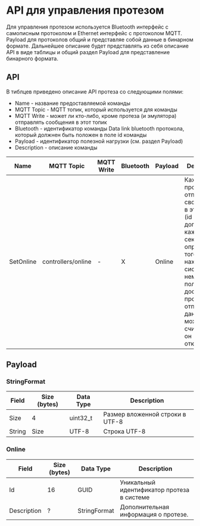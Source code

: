 # API для управления протезом
Для управления протезом используется Bluetooth интерфейс с самописным протоколом и Ethernet интерфейс с протоколом MQTT. Payload для протоколов общий и представляе собой данные в бинарном формате. Дальнейшее описание будет представлять из себя описание API в виде таблицы и общий раздел Payload для представление бинарного формата.

## API
В тиблцев приведено описание API протеза со следующими полями:
* Name - название предоставляемой команды
* MQTT Topic - MQTT топик, который используется для команды
* MQTT Write - может ли кто-либо, кроме протеза (и эмулятора) отправлять сообщения в этот топик
* Bluetooth - идентификатор команды Data link bluetooth протокола, который должнен быть положен в поле id команды
* Payload - идентификатор полезной нагрузки (см. раздел Payload)
* Description - описание команды

|Name|MQTT Topic|MQTT Write|Bluetooth|Payload|Description|
|---|---|---|---|---|---|
|SetOnline|controllers/online|-|X|Online|Каждый протез отправляет свои данные в этот топик (id и доп.инфо) каждые 30 секунд для определения того, что он находится в системе и к нему можно получить доступ. Если протез не отправил данные, то можно считать, что он отключен.|
## Payload
### StringFormat
|Field|Size (bytes)|Data Type|Description|
|---|---|---|---|
|Size|4|uint32_t|Размер вложенной строки в UTF-8|
|String|Size|UTF-8|Строка UTF-8|

### Online
|Field|Size (bytes)|Data Type|Description|
|---|---|---|---|
|Id|16|GUID|Уникальный идентификатор протеза в системе|
|Description|?|StringFormat|Дополнительная информация о протезе.|

